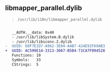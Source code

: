 ## libmapper_parallel.dylib

> `/usr/lib/i18n/libmapper_parallel.dylib`

```diff

   __AUTH.__data: 0x40
   - /usr/lib/libSystem.B.dylib
   - /usr/lib/libiconv.2.dylib
-  UUID: E0F7E1D7-A962-3E04-A4B7-424E92F69AB3
+  UUID: AC599E14-3313-3067-B5B4-71CA7F094528
   Functions: 10
   Symbols:   33
   CStrings:  5

```
